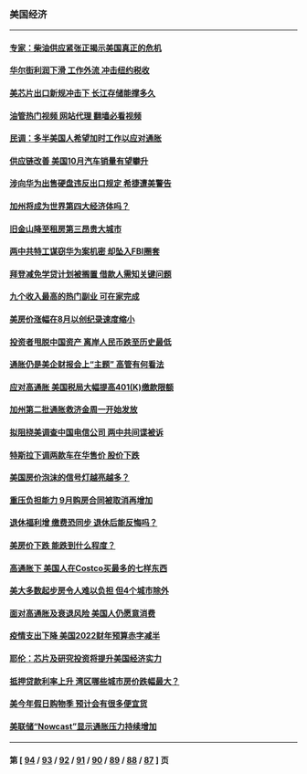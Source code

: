 ### 美国经济
---
#### [专家：柴油供应紧张正揭示美国真正的危机](../../pages/ncid1078158/n13853562.md?10272045) 
#### [华尔街利润下滑 工作外流 冲击纽约税收](../../pages/ncid1078158/n13853631.md?10272045) 
#### [美芯片出口新规冲击下 长江存储能撑多久](../../pages/ncid1078158/n13853534.md?10272045) 
#### [油管热门视频 网站代理 翻墙必看视频](http://132.145.103.77:81/youtube.html?10272045)
#### [民调：多半美国人希望加时工作以应对通胀](../../pages/ncid1078158/n13853477.md?10272045) 
#### [供应链改善 美国10月汽车销量有望攀升](../../pages/ncid1078158/n13853459.md?10272045) 
#### [涉向华为出售硬盘违反出口规定 希捷遭美警告](../../pages/ncid1078158/n13853447.md?10272045) 
#### [加州将成为世界第四大经济体吗？](../../pages/ncid1078158/n13853043.md?10272045) 
#### [旧金山降至租房第三昂贵大城市](../../pages/ncid1078158/n13852975.md?10272045) 
#### [两中共特工谋窃华为案机密 却坠入FBI圈套](../../pages/ncid1078158/n13852895.md?10272045) 
#### [拜登减免学贷计划被搁置 借款人需知关键问题](../../pages/ncid1078158/n13852793.md?10272045) 
#### [九个收入最高的热门副业 可在家完成](../../pages/ncid1078158/n13851097.md?10272045) 
#### [美房价涨幅在8月以创纪录速度缩小](../../pages/ncid1078158/n13852739.md?10272045) 
#### [投资者甩脱中国资产 离岸人民币跌至历史最低](../../pages/ncid1078158/n13852379.md?10272045) 
#### [通胀仍是美企财报会上“主题” 高管有何看法](../../pages/ncid1078158/n13852122.md?10272045) 
#### [应对高通胀 美国税局大幅提高401(K)缴款限额](../../pages/ncid1078158/n13852062.md?10272045) 
#### [加州第二批通胀救济金周一开始发放](../../pages/ncid1078158/n13852113.md?10272045) 
#### [拟阻挠美调查中国电信公司 两中共间谍被诉](../../pages/ncid1078158/n13851990.md?10272045) 
#### [特斯拉下调两款车在华售价 股价下跌](../../pages/ncid1078158/n13851833.md?10272045) 
#### [美国房价泡沫的信号灯越亮越多？](../../pages/ncid1078158/n13851656.md?10272045) 
#### [重压负担能力 9月购房合同被取消再增加](../../pages/ncid1078158/n13851540.md?10272045) 
#### [退休福利增 缴费恐同步 退休后能反悔吗？](../../pages/ncid1078158/n13851500.md?10272045) 
#### [美房价下跌 能跌到什么程度？](../../pages/ncid1078158/n13851296.md?10272045) 
#### [高通胀下 美国人在Costco买最多的七样东西](../../pages/ncid1078158/n13850513.md?10272045) 
#### [美大多数起步房令人难以负担 但4个城市除外](../../pages/ncid1078158/n13851009.md?10272045) 
#### [面对高通胀及衰退风险 美国人仍愿意消费](../../pages/ncid1078158/n13850486.md?10272045) 
#### [疫情支出下降 美国2022财年预算赤字减半](../../pages/ncid1078158/n13850467.md?10272045) 
#### [耶伦：芯片及研究投资将提升美国经济实力](../../pages/ncid1078158/n13850392.md?10272045) 
#### [抵押贷款利率上升 湾区哪些城市房价跌幅最大？](../../pages/ncid1078158/n13849921.md?10272045) 
#### [美今年假日购物季 预计会有很多便宜货](../../pages/ncid1078158/n13849658.md?10272045) 
#### [美联储“Nowcast”显示通胀压力持续增加](../../pages/ncid1078158/n13849445.md?10272045) 

---
#### 第 [ [94](./94.md?10272045) / [93](./93.md?10272045) / [92](./92.md?10272045) / [91](./91.md?10272045) / [90](./90.md?10272045) / [89](./89.md?10272045) / [88](./88.md?10272045) / [87](./87.md?10272045) ] 页
